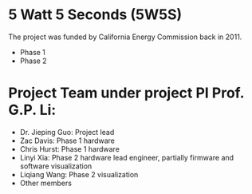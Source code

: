 # 5 Watt 5 Seconds (5W5S)
The project was funded by California Energy Commission back in 2011. 
- Phase 1
- Phase 2

# Project Team under project PI Prof. G.P. Li:
- Dr. Jieping Guo: Project lead
- Zac Davis: Phase 1 hardware
- Chris Hurst: Phase 1 hardware
- Linyi Xia: Phase 2 hardware lead engineer, partially firmware and software visualization 
- Liqiang Wang: Phase 2 visualization
- Other members